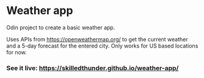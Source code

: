 # Weather app

Odin project to create a basic weather app.

Uses APIs from https://openweathermap.org/ to get the current weather and a 5-day forecast for 
the entered city. Only works for US based locations for now.    

### See it live: https://skilledthunder.github.io/weather-app/
